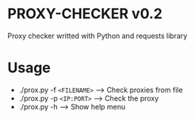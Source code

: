 # PROXY-CHECKER v0.2
Proxy checker writted with Python and requests library

# Usage

* ./prox.py -f ```<FILENAME>``` --> Check proxies from file <br>
* ./prox.py -p ```<IP:PORT>``` --> Check the proxy <br>
* ./prox.py -h --> Show help menu <br>
